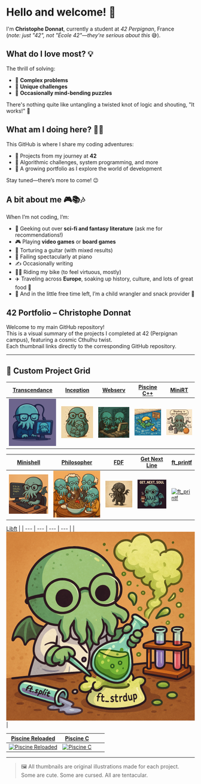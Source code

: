 # Hello and welcome! 👋  

I'm **Christophe Donnat**, currently a student at *42 Perpignan*, France  
(*note: just "42", not "École 42"—they're serious about this* 😅).  


## What do I love most? 💡  
The thrill of solving:  
- 🔗 **Complex problems**  
- 🎲 **Unique challenges**  
- 🤯 **Occasionally mind-bending puzzles**  

There's nothing quite like untangling a twisted knot of logic and shouting, "It works!" 🙌  


## What am I doing here? 🧑‍💻  
This GitHub is where I share my coding adventures:  
- 🌱 Projects from my journey at **42**  
- 🧩 Algorithmic challenges, system programming, and more  
- 🚀 A growing portfolio as I explore the world of development  

Stay tuned—there’s more to come! 😉  


## A bit about me 🎮📚🎶  
When I’m not coding, I’m:  
- 📖 Geeking out over **sci-fi and fantasy literature** (ask me for recommendations!)  
- 🎮 Playing **video games** or **board games**  
- 🎸 Torturing a guitar (with mixed results)  
- 🎹 Failing spectacularly at piano  
- ✍️ Occasionally writing  
- 🚴‍♂️ Riding my bike (to feel virtuous, mostly)
- ✈️ Traveling across **Europe**, soaking up history, culture, and lots of great food 🍝 
- 👶 And in the little free time left, I’m a child wrangler and snack provider 🍪

## 42 Portfolio – Christophe Donnat

Welcome to my main GitHub repository!  
This is a visual summary of the projects I completed at 42 (Perpignan campus), featuring a cosmic Cthulhu twist.  
Each thumbnail links directly to the corresponding GitHub repository.

---

## 🚀 Custom Project Grid

| [Transcendance](https://github.com/chdonnat/transcendance-42) | [Inception](https://github.com/chdonnat/inception-42) | [Webserv](https://github.com/chdonnat/webserv-42) | [Piscine C++](https://github.com/chdonnat/piscine-cpp-42) | [MiniRT](https://github.com/chdonnat/minirt-42) |
| --- | --- | --- | --- | --- |
| [![Transcendance](images/transcendance_vignette.png)](https://github.com/chdonnat/transcendance-42) | [![Inception](images/inception_miniature.png)](https://github.com/chdonnat/inception-42) | [![Webserv](images/webserv_vignette.png)](https://github.com/chdonnat/webserv-42) | [![Piscine C++](images/poolcpp_vignette.png)](https://github.com/chdonnat/piscine-cpp-42) | [![MiniRT](images/minirt_vignette.png)](https://github.com/chdonnat/minirt-42) |

| [Minishell](https://github.com/chdonnat/minishell-42) | [Philosopher](https://github.com/chdonnat/philosopher-42) | [FDF](https://github.com/chdonnat/fdf-42) | [Get Next Line](https://github.com/chdonnat/get_next_line-42) | [ft_printf](https://github.com/chdonnat/ft_printf-42) |
| --- | --- | --- | --- | --- |
| [![Minishell](images/minishell_vignette.png)](https://github.com/chdonnat/minishell-42) | [![Philosopher](images/philo_vignette.png)](https://github.com/chdonnat/philosopher-42) | [![FDF](images/fdf_vignette.png)](https://github.com/chdonnat/fdf-42) | [![GetNextLine](images/gnl_vignette.png)](github.com/chdonnat/get-next-line-42) |  [![ft_printf](images/printf_vignette.png)](https://github.com/chdonnat/ft_printf-42) |

[Libft](https://github.com/chdonnat/libft-42) |
| --- | --- | --- | --- |
| [![Libft](images/libft_vignette.png)](https://github.com/chdonnat/libft-42) |

| [Piscine Reloaded](https://github.com/chdonnat/piscine-reloaded-42) | [Piscine C](https://github.com/chdonnat/piscine-c-42) |  |  |
| --- | --- | --- | --- |
| [![Piscine Reloaded](images/piscine-reloaded_vignette.png)](https://github.com/chdonnat/piscine-reloaded-42) | [![Piscine C](images/piscine-c_vignette.png)](https://github.com/chdonnat/piscine-c-42) |  |  |

---

> 🖼️ All thumbnails are original illustrations made for each project.  
> Some are cute. Some are cursed. All are tentacular.

